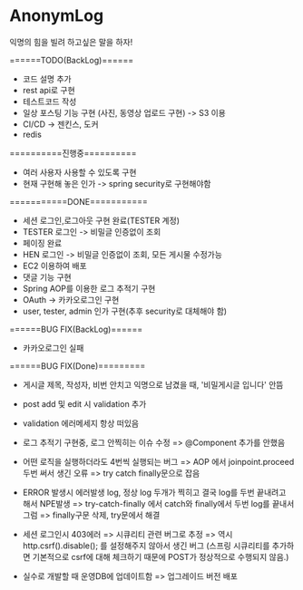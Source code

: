 # AnonymLog
익명의 힘을 빌려 하고싶은 말을 하자!


======TODO(BackLog)======
- 코드 설명 추가
- rest api로 구현 
- 테스트코드 작성
- 일상 포스팅 기능 구현 (사진, 동영상 업로드 구현) -> S3 이용
- CI/CD -> 젠킨스, 도커
- redis

==========진행중==========
- 여러 사용자 사용할 수 있도록 구현
- 현재 구현해 놓은 인가 -> spring security로 구현해야함




===========DONE===========
- 세션 로그인,로그아웃 구현 완료(TESTER 계정)
- TESTER 로그인 -> 비밀글 인증없이 조회
- 페이징 완료
- HEN 로그인 -> 비밀글 인증없이 조회, 모든 게시물 수정가능
- EC2 이용하여 배포
- 댓글 기능 구현
- Spring AOP를 이용한 로그 추적기 구현
- OAuth -> 카카오로그인 구현
- user, tester, admin 인가 구현(추후 security로 대체해야 함)


======BUG FIX(BackLog)======
- 카카오로그인 실패


======BUG FIX(Done)=========
- 게시글 제목, 작성자, 비번 안치고 익명으로 남겼을 때, '비밀게시글 입니다' 안뜸
- post add 및 edit 시 validation 추가
- validation 에러메세지 항상 떠있음
- 로그 추적기 구현중, 로그 안찍히는 이슈 수정
  => @Component 추가를 안했음
- 어떤 로직을 실행하더라도 4번씩 실행되는 버그
  => AOP 에서 joinpoint.proceed 두번 써서 생긴 오류
  => try catch finally문으로 잡음
- ERROR 발생시 에러발생 log, 정상 log 두개가 찍히고 결국 log를 두번 끝내려고 해서 NPE발생
  => try-catch-finally 에서 catch와 finally에서 두번 log를 끝내서 그럼
  => finally구문 삭제, try문에서 해결
- 세션 로그인시 403에러 => 시큐리티 관련 버그로 추정
  => 역시 http.csrf().disable(); 를 설정해주지 않아서 생긴 버그
  (스프링 시큐리티를 추가하면 기본적으로 csrf에 대해 체크하기 때문에 POST가 정상적으로 수행되지 않음.)

- 실수로 개발할 때 운영DB에 업데이트함 => 업그레이드 버전 배포
